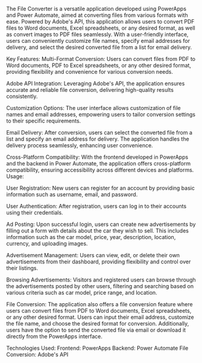 The File Converter is a versatile application developed using PowerApps and Power Automate, aimed at converting files from various formats with ease. Powered by Adobe's API, this application allows users to convert PDF files to Word documents, Excel spreadsheets, or any desired format, as well as convert images to PDF files seamlessly. With a user-friendly interface, users can conveniently customize file names, specify email addresses for delivery, and select the desired converted file from a list for email delivery.

Key Features:
Multi-Format Conversion: Users can convert files from PDF to Word documents, PDF to Excel spreadsheets, or any other desired format, providing flexibility and convenience for various conversion needs.

Adobe API Integration: Leveraging Adobe's API, the application ensures accurate and reliable file conversion, delivering high-quality results consistently.

Customization Options: The user interface allows customization of file names and email addresses, empowering users to tailor conversion settings to their specific requirements.

Email Delivery: After conversion, users can select the converted file from a list and specify an email address for delivery. The application handles the delivery process seamlessly, enhancing user convenience.

Cross-Platform Compatibility: With the frontend developed in PowerApps and the backend in Power Automate, the application offers cross-platform compatibility, ensuring accessibility across different devices and platforms.
Usage:

User Registration: New users can register for an account by providing basic information such as username, email, and password.

User Authentication: After registration, users can log in to their accounts using their credentials.

Ad Posting: Upon successful login, users can create new advertisements by filling out a form with details about the car they wish to sell. This includes information such as the car model, price, year, description, location, currency, and uploading images.

Advertisement Management: Users can view, edit, or delete their own advertisements from their dashboard, providing flexibility and control over their listings.

Browsing Advertisements: Visitors and registered users can browse through the advertisements posted by other users, filtering and searching based on various criteria such as car model, price range, and location.

File Conversion: The application also offers a file conversion feature where users can convert files from PDF to Word documents, Excel spreadsheets, or any other desired format. Users can input their email address, customize the file name, and choose the desired format for conversion. Additionally, users have the option to send the converted file via email or download it directly from the PowerApps interface.

Technologies Used:
Frontend: PowerApps
Backend: Power Automate
File Conversion: Adobe's API
